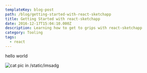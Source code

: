 ```yaml
---
templateKey: blog-post
path: /blog/getting-started-with-react-sketchapp
title: Getting Started with react-sketchapp
date: 2016-12-17T15:04:10.000Z
description: Learning how to get to grips with react-sketchapp
category: Tooling
tags:
  - react
---
```

hello world
<full-bleed-image asset="/img/nyc-header.jpg" caption="This is a nyc"></full-bleed-image>

<full-bleed-image asset="/img/cat.jpg" caption="This is a cat"></full-bleed-image>

![cat pic in /static/imsadg ](/img/cat.jpg)
